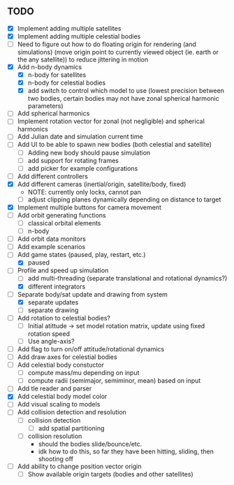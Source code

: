 ## TODO

- [x] Implement adding multiple satellites
- [x] Implement adding multiple celestial bodies
- [ ] Need to figure out how to do floating origin for rendering (and simulations)
      (move origin point to currently viewed object (ie. earth or the any satellite)) to reduce jittering in motion
- [x] Add n-body dynamics
  - [x] n-body for satellites
  - [x] n-body for celestial bodies
  - [x] add switch to control which model to use (lowest precision between two bodies, certain bodies may not have zonal spherical harmonic parameters)
- [ ] Add spherical harmonics
- [ ] Implement rotation vector for zonal (not negligible) and spherical harmonics
- [ ] Add Julian date and simulation current time
- [ ] Add UI to be able to spawn new bodies (both celestial and satellite)
  - [ ] Adding new body should pause simulation
  - [ ] add support for rotating frames
  - [ ] add picker for example configurations
- [ ] Add different controllers
- [x] Add different cameras (inertial/origin, satellite/body, fixed)
  - NOTE: currently only locks, cannot pan
  - [ ] adjust clipping planes dynamically depending on distance to target
- [x] Implement multiple buttons for camera movement
- [ ] Add orbit generating functions
  - [ ] classical orbital elements
  - [ ] n-body
- [ ] Add orbit data monitors
- [ ] Add example scenarios
- [ ] Add game states (paused, play, restart, etc.)
  - [x] paused
- [ ] Profile and speed up simulation
  - [ ] add multi-threading (separate translational and rotational dynamics?)
  - [x] different integrators
- [ ] Separate body/sat update and drawing from system
  - [x] separate updates
  - [ ] separate drawing
- [ ] Add rotation to celestial bodies?
  - [ ] Initial atittude -> set model rotation matrix, update using fixed rotation speed
  - [ ] Use angle-axis?
- [ ] Add flag to turn on/off attitude/rotational dynamics
- [ ] Add draw axes for celestial bodies
- [ ] Add celestial body constuctor
  - [ ] compute mass/mu depending on input
  - [ ] compute radii (semimajor, semiminor, mean) based on input
- [ ] Add tle reader and parser
- [x] Add celestial body model color
- [ ] Add visual scaling to models
- [ ] Add collision detection and resolution
  - [ ] collision detection
    - [ ] add spatial partitioning
  - [ ] collision resolution
    - should the bodies slide/bounce/etc.
    - idk how to do this, so far they have been hitting, sliding, then shooting off
- [ ] Add ability to change position vector origin
  - [ ] Show available origin targets (bodies and other satellites)
